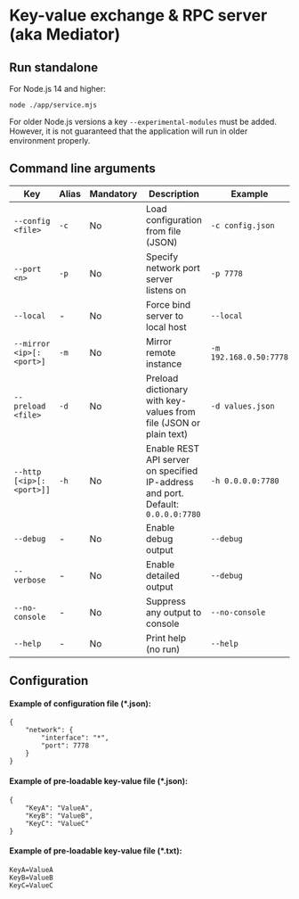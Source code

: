 # Key-value exchange & RPC server (aka Mediator)

## Run standalone

For Node.js 14 and higher:

`node ./app/service.mjs`

For older Node.js versions a key `--experimental-modules` must be added. However, it is not guaranteed that the application will run in older environment properly.

## Command line arguments

| Key | Alias | Mandatory | Description | Example |
| -------- | ----- | --------- | ----------- | ------- |
| `--config <file>` | `-c` | No | Load configuration from file (JSON) | `-c config.json` |  
| `--port <n>` | `-p` | No | Specify network port server listens on | `-p 7778` |
| `--local` | - | No | Force bind server to local host  | `--local` |
| `--mirror <ip>[:<port>]` | `-m` | No | Mirror remote instance | `-m 192.168.0.50:7778` |
| `--preload <file>` | `-d` | No | Preload dictionary with key-values from file (JSON or plain text) | `-d values.json` |
| `--http [<ip>[:<port>]]` | `-h` | No | Enable REST API server on specified IP-address and port. Default: `0.0.0.0:7780` | `-h 0.0.0.0:7780` |
| `--debug` | - | No | Enable debug output | `--debug` |
| `--verbose` | - | No | Enable detailed output | `--debug` |
| `--no-console` | - | No | Suppress any output to console | `--no-console` |
| `--help` | - | No | Print help (no run) | `--help` |

## Configuration

#### Example of configuration file (*.json):

```
{
    "network": {
        "interface": "*",
        "port": 7778
    }
}
```

#### Example of pre-loadable key-value file (*.json):

```
{
    "KeyA": "ValueA",
    "KeyB": "ValueB",
    "KeyC": "ValueC"
}
```

#### Example of pre-loadable key-value file (*.txt):

```
KeyA=ValueA
KeyB=ValueB
KeyC=ValueC
```
